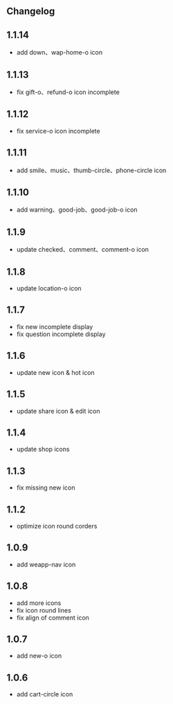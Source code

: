 ## Changelog

## 1.1.14

- add down、wap-home-o icon

## 1.1.13

- fix gift-o、refund-o icon incomplete

## 1.1.12

- fix service-o icon incomplete

## 1.1.11

- add smile、music、thumb-circle、phone-circle icon

## 1.1.10

- add warning、good-job、good-job-o icon

## 1.1.9

- update checked、comment、comment-o icon

## 1.1.8

- update location-o icon

## 1.1.7

- fix new incomplete display
- fix question incomplete display

## 1.1.6

- update new icon & hot icon

## 1.1.5

- update share icon & edit icon

## 1.1.4

- update shop icons

## 1.1.3

- fix missing new icon

## 1.1.2

- optimize icon round corders

## 1.0.9

- add weapp-nav icon

## 1.0.8

- add more icons
- fix icon round lines
- fix align of comment icon

## 1.0.7

- add new-o icon

## 1.0.6

- add cart-circle icon
